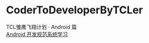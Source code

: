 # CoderToDeveloperByTCLer
TCL雏鹰飞翔计划 · Android 篇
<br>
[Android 开发规范系统学习](http://blog.csdn.net/dt235201314/article/details/66477296 "鼠标悬停显示")
<br>
